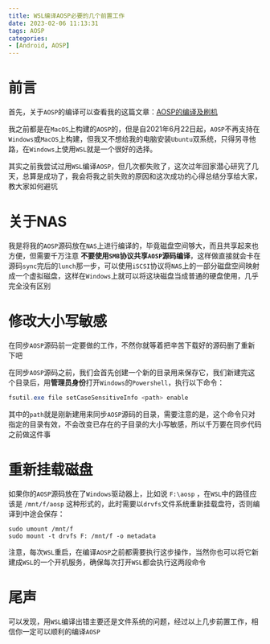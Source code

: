 ```yaml
---
title: WSL编译AOSP必要的几个前置工作
date: 2023-02-06 11:13:31
tags: AOSP
categories: 
- [Android, AOSP]
---
```


# 前言

首先，关于`AOSP`的编译可以查看我的这篇文章：[AOSP的编译及刷机](https://juejin.cn/post/7042921660336308231)

我之前都是在`MacOS`上构建的`AOSP`的，但是自2021年6月22日起，`AOSP`不再支持在`Windows`或`MacOS`上构建，但我又不想给我的电脑安装`Ubuntu`双系统，只得另寻他路，在`Windows`上使用`WSL`就是一个很好的选择。

其实之前我尝试过用`WSL`编译`AOSP`，但几次都失败了，这次过年回家潜心研究了几天，总算是成功了，我会将我之前失败的原因和这次成功的心得总结分享给大家，教大家如何避坑

# 关于NAS

我是将我的`AOSP`源码放在`NAS`上进行编译的，毕竟磁盘空间够大，而且共享起来也方便，但需要千万注意 **不要使用`SMB`协议共享`AOSP`源码编译**，这样做直接就会卡在源码`sync`完后的`lunch`那一步，可以使用`iSCSI`协议将`NAS`上的一部分磁盘空间映射成一个虚拟磁盘，这样在`Windows`上就可以将这块磁盘当成普通的硬盘使用，几乎完全没有区别

# 修改大小写敏感

在同步`AOSP`源码前一定要做的工作，不然你就等着把辛苦下载好的源码删了重新下吧

在同步`AOSP`源码之前，我们会首先创建一个新的目录用来保存它，我们新建完这个目录后，用**管理员身份**打开`Windows`的`Powershell`，执行以下命令：

```powershell
fsutil.exe file setCaseSensitiveInfo <path> enable
```

其中的`path`就是刚新建用来同步`AOSP`源码的目录，需要注意的是，这个命令只对指定的目录有效，不会改变已存在的子目录的大小写敏感，所以千万要在同步代码之前做这件事

# 重新挂载磁盘

如果你的`AOSP`源码放在了`Windows`驱动器上，比如说 `F:\aosp` ，在`WSL`中的路径应该是 `/mnt/f/aosp` 这种形式的，此时需要以`drvfs`文件系统重新挂载盘符，否则编译到中途会保存：

```shell
sudo umount /mnt/f
sudo mount -t drvfs F: /mnt/f -o metadata
```

注意，每次`WSL`重启，在编译`AOSP`之前都需要执行这步操作，当然你也可以将它新建成`WSL`的一个开机服务，确保每次打开`WSL`都会执行这两段命令

# 尾声

可以发现，用`WSL`编译出错主要还是文件系统的问题，经过以上几步前置工作，相信你一定可以顺利的编译`AOSP`